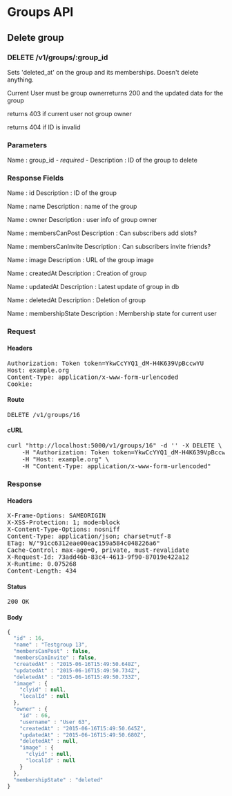 # Groups API

## Delete group

### DELETE /v1/groups/:group_id

Sets &#39;deleted_at&#39; on the group and its memberships. Doesn&#39;t delete anything.

Current User must be group ownerreturns 200 and the updated data for the group

returns 403 if current user not group owner

returns 404 if ID is invalid

### Parameters

Name : group_id *- required -*
Description : ID of the group to delete


### Response Fields

Name : id
Description : ID of the group

Name : name
Description : name of the group

Name : owner
Description : user info of group owner

Name : membersCanPost
Description : Can subscribers add slots?

Name : membersCanInvite
Description : Can subscribers invite friends?

Name : image
Description : URL of the group image

Name : createdAt
Description : Creation of group

Name : updatedAt
Description : Latest update of group in db

Name : deletedAt
Description : Deletion of group

Name : membershipState
Description : Membership state for current user

### Request

#### Headers

<pre>Authorization: Token token=YkwCcYYQ1_dM-H4K639VpBccwYU
Host: example.org
Content-Type: application/x-www-form-urlencoded
Cookie: </pre>

#### Route

<pre>DELETE /v1/groups/16</pre>

#### cURL

<pre class="request">curl &quot;http://localhost:5000/v1/groups/16&quot; -d &#39;&#39; -X DELETE \
	-H &quot;Authorization: Token token=YkwCcYYQ1_dM-H4K639VpBccwYU&quot; \
	-H &quot;Host: example.org&quot; \
	-H &quot;Content-Type: application/x-www-form-urlencoded&quot;</pre>

### Response

#### Headers

<pre>X-Frame-Options: SAMEORIGIN
X-XSS-Protection: 1; mode=block
X-Content-Type-Options: nosniff
Content-Type: application/json; charset=utf-8
ETag: W/&quot;91cc6312eae00eac159a584c048226a6&quot;
Cache-Control: max-age=0, private, must-revalidate
X-Request-Id: 73add46b-83c4-4613-9f90-87019e422a12
X-Runtime: 0.075268
Content-Length: 434</pre>

#### Status

<pre>200 OK</pre>

#### Body

```javascript
{
  "id" : 16,
  "name" : "Testgroup 13",
  "membersCanPost" : false,
  "membersCanInvite" : false,
  "createdAt" : "2015-06-16T15:49:50.648Z",
  "updatedAt" : "2015-06-16T15:49:50.734Z",
  "deletedAt" : "2015-06-16T15:49:50.733Z",
  "image" : {
    "clyid" : null,
    "localId" : null
  },
  "owner" : {
    "id" : 66,
    "username" : "User 63",
    "createdAt" : "2015-06-16T15:49:50.645Z",
    "updatedAt" : "2015-06-16T15:49:50.680Z",
    "deletedAt" : null,
    "image" : {
      "clyid" : null,
      "localId" : null
    }
  },
  "membershipState" : "deleted"
}
```

